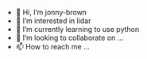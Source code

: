 - 👋 Hi, I’m jonny-brown
- 👀 I’m interested in lidar 
- 🌱 I’m currently learning to use python
- 💞️ I’m looking to collaborate on ...
- 📫 How to reach me ...

<!---
jonny-brown/jonny-brown is a ✨ special ✨ repository because its `README.md` (this file) appears on your GitHub profile.
You can click the Preview link to take a look at your changes.
--->
